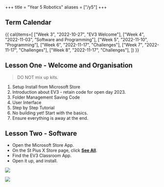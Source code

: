 +++
title = "Year 5 Robotics"
aliases = ["/y5"]
+++

## Term Calendar

{{ cal(items=[
  ["Week 3", "2022-10-27", "EV3 Welcome"],
  ["Week 4", "2022-11-03", "Software and Programming"],
  ["Week 5", "2022-11-10", "Programming"],
  ["Week 6", "2022-11-17", "Challenges"],
  ["Week 7", "2022-11-17", "Challenges"],
  ["Week 8", "2022-11-17", "Challenges"],
]) }}

## Lesson One - Welcome and Organisation

> DO NOT mix up kits.

1. Setup Install from Microsoft Store
2. Introduction about EV3 - retain code for open day 2023.
3. Folder Management Saving Code
4. User Interface
5. Step by Step Tutorial
6. No building yet! Start with the basics.
7. Ensure everything is away at the end.

## Lesson Two - Software

* Open the Microsoft Store App.
* On the St Pius X Store page, click <u>**See All**</u>.
* Find the EV3 Classroom App.
* Open it up, and install.

[![](/img/ms-store.png)](/img/ms-store.png)

[![](/img/ms-store-ev3.png)](/img/ms-store-ev3.png)
